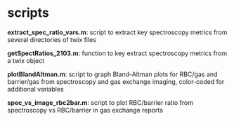 # scripts
**extract_spec_ratio_vars.m**: script to extract key spectroscopy metrics from several directories of twix files  

**getSpectRatios_2103.m**: function to key extract spectroscopy metrics from a twix object  

**plotBlandAltman.m**: script to graph Bland-Altman plots for RBC/gas and barrier/gas from spectroscopy and gas exchange imaging, color-coded for additional variables  

**spec_vs_image_rbc2bar.m**: script to plot RBC/barrier ratio from spectroscopy vs RBC/barrier in gas exchange reports
